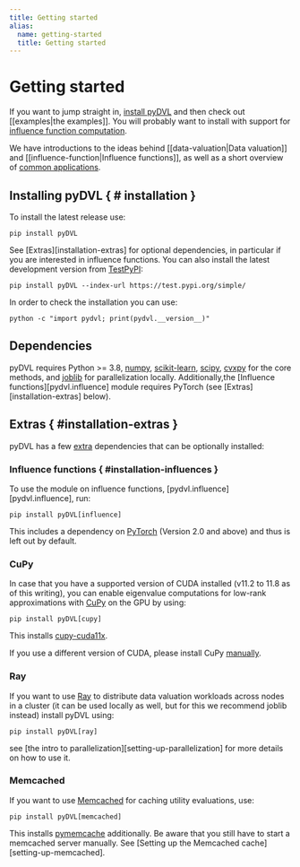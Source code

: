 ```yaml
---
title: Getting started
alias:
  name: getting-started
  title: Getting started
---
```


# Getting started

If you want to jump straight in, [install pyDVL](#installation)
and then check out [[examples|the examples]]. You will probably want to install
with support for [influence function computation](#installation-influences).

We have introductions to the ideas behind [[data-valuation|Data valuation]] and
[[influence-function|Influence functions]], as well as a short overview of
[common applications](applications).


## Installing pyDVL { # installation }

To install the latest release use:

```shell
pip install pyDVL
```

See [Extras][installation-extras] for optional dependencies, in particular if
you are interested in influence functions. You can also install the latest
development version from [TestPyPI](https://test.pypi.org/project/pyDVL/):

```shell
pip install pyDVL --index-url https://test.pypi.org/simple/
```

In order to check the installation you can use:

```shell
python -c "import pydvl; print(pydvl.__version__)"
```

## Dependencies

pyDVL requires Python >= 3.8, [numpy](https://numpy.org/),
[scikit-learn](https://scikit-learn.org/stable/), [scipy](https://scipy.org/),
[cvxpy](https://www.cvxpy.org/) for the core methods, and
[joblib](https://joblib.readthedocs.io/en/stable/) for parallelization locally.
Additionally,the [Influence functions][pydvl.influence] module requires PyTorch
(see [Extras][installation-extras] below).


## Extras { #installation-extras }

pyDVL has a few [extra](https://peps.python.org/pep-0508/#extras) dependencies
that can be optionally installed:

### Influence functions { #installation-influences }

To use the module on influence functions, [pydvl.influence][pydvl.influence],
run:

```shell
pip install pyDVL[influence]
```

This includes a dependency on [PyTorch](https://pytorch.org/) (Version 2.0 and
above) and thus is left out by default.

### CuPy

In case that you have a supported version of CUDA installed (v11.2 to 11.8 as of
this writing), you can enable eigenvalue computations for low-rank approximations
with [CuPy](https://docs.cupy.dev/en/stable/index.html) on the GPU by using:

```shell
pip install pyDVL[cupy]
```

This installs [cupy-cuda11x](https://pypi.org/project/cupy-cuda11x/).

If you use a different version of CUDA, please install CuPy
[manually](https://docs.cupy.dev/en/stable/install.html).

### Ray

If you want to use [Ray](https://www.ray.io/) to distribute data valuation
workloads across nodes in a cluster (it can be used locally as well, but for
this we recommend joblib instead) install pyDVL using:

```shell
pip install pyDVL[ray]
```

see [the intro to parallelization][setting-up-parallelization] for more
details on how to use it.

### Memcached

If you want to use [Memcached](https://memcached.org/) for caching utility
evaluations, use:

```shell
pip install pyDVL[memcached]
```

This installs [pymemcache](https://github.com/pinterest/pymemcache)
additionally. Be aware that you still have to start a memcached server manually.
See [Setting up the Memcached cache][setting-up-memcached].
